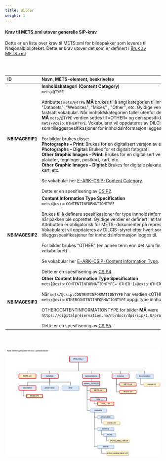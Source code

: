 ```yaml
---
title: Bilder
weight: 1
---
```





#### Krav til METS.xml utover generelle SIP-krav
Dette er en liste over krav til METS.xml for bildepakker som leveres til Nasjonalbiblioteket. Dette er krav utover det som er definert i [Bruk av METS.xml](https://digitalpreservation.no/nb/docs/dps/sip/1.0/mets/)

<br><br>

| **ID** | **Navn, METS-element, beskrivelse** | **Krav** | **Kardinalitet** |
|:---|:---|:---|:---|
| **NBIMAGESIP1** | **Innholdskategori (Content Category)**<br>`mets/@TYPE`<br><br>Attributtet `mets/@TYPE` **MÅ** brukes til å angi kategorien til innholdet i pakken, f.eks. "Datasets", "Websites", "Mixes" , "Other", etc. Gyldige verdier er definert i et fastsatt vokabular. Når innholdskategorien faller utenfor det definerte vokabularet, **MÅ** `mets/@TYPE` verdien settes til «OTHER» og den spesifikke verdien angis i `mets/@csip:OTHERTYPE`. Vokabularet vil oppdateres av DILCIS-styret etter hvert som tilleggsspesifikasjoner for innholdsinformasjon legges til.<br><br>For bilder brukes disse:<br>**Photographs – Print:** Brukes for en digitalisert versjon av et fysisk fotografi. <br>**Photographs – Digital:** Brukes for et digitalt fotografi. <br>**Other Graphic Images – Print:** Brukes for en digitalisert versjon av fysiske plakater, tegninger, postkort, kart, etc.<br>**Other Graphic Images – Digital:** Brukes for digitale plakater, tegninger, postkort, kart, etc.<br><br>Se vokabular her [E-ARK-CSIP-Content Category](https://github.com/DILCISBoard/E-ARK-CSIP/blob/master/schema/CSIPVocabularyContentCategory.xml). <br><br>Dette er en spesifisering av [CSIP2](https://earkcsip.dilcis.eu/#CSIP2). | **MÅ** | **1..1** |
| **NBIMAGESIP2** | **Content Information Type Specification**<br>`mets/@csip:CONTENTINFORMATIONTYPE`<br><br>Brukes til å definere spesifikasjoner for type innholdsinformasjon som ble brukt når pakken ble opprettet. Gyldige verdier er definert i et fastsatt vokabular. Attributten er obligatorisk for METS-dokumenter på representasjonsnivå. Vokabularet vil oppdateres av DILCIS-styret etter hvert som tilleggsspesifikasjoner for innholdsinformasjon legges til.<br><br>For bilder brukes “OTHER” (en annen term enn det som finnes i det brukte vokabularet).<br><br>Se vokabular her [E-ARK-CSIP-Content Information Type](https://github.com/DILCISBoard/E-ARK-CSIP/blob/master/schema/CSIPVocabularyContentInformationType.xml).<br> <br>Dette er en spesifisering av [CSIP4](https://earkcsip.dilcis.eu/#CSIP4). | **MÅ** | **1..1** |
| **NBIMAGESIP3** | **Other Content Information Type Specification**<br>`mets[@csip:CONTENTINFORMATIONTYPE='OTHER']/@csip:OTHERCONTENTINFORMATIONTYPE`<br> <br>Når `mets/@csip:CONTENTINFORMATIONTYPE` har verdien «OTHER», **MÅ** `mets/@csip:OTHERCONTENTINFORMATIONTYPE` oppgi type innholdsinformasjon.<br> <br>OTHERCONTENTINFORMATIONTYPE for bilder **MÅ** være `https://digitalpreservation.no/nb/docs/dps/sip/1.0/profiles/images/`<br><br>Dette er en spesifisering av [CSIP5](https://earkcsip.dilcis.eu/#CSIP5). | **MÅ** | **1..1** |

<br><br>

![Eksempel på SIP for bilder](bildeeksempel_sip.nb.jpg)
